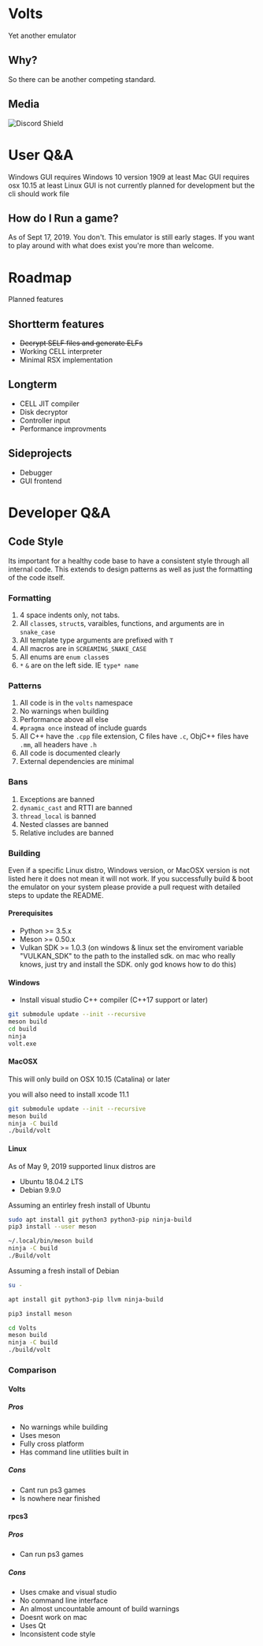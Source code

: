 # Volts
Yet another emulator

## Why?
So there can be another competing standard.

## Media
![Discord Shield](https://discordapp.com/api/guilds/578380242888949760/widget.png?style=shield)

# User Q&A

Windows GUI requires Windows 10 version 1909 at least
Mac GUI requires osx 10.15 at least
Linux GUI is not currently planned for development but the cli should work file

## How do I Run a game?

As of Sept 17, 2019. You don't. This emulator is still early stages.
If you want to play around with what does exist you're more than welcome.

# Roadmap

Planned features

## Shortterm features

* ~~Decrypt SELF files and generate ELFs~~
* Working CELL interpreter
* Minimal RSX implementation

## Longterm

* CELL JIT compiler
* Disk decryptor
* Controller input
* Performance improvments

## Sideprojects

* Debugger
* GUI frontend

# Developer Q&A

## Code Style

Its important for a healthy code base to have a consistent style through all internal code.
This extends to design patterns as well as just the formatting of the code itself.

### Formatting

1. 4 space indents only, not tabs.
2. All `class`es, `struct`s, varaibles, functions, and arguments are in `snake_case`
3. All template type arguments are prefixed with `T`
4. All macros are in `SCREAMING_SNAKE_CASE`
5. All enums are `enum class`es
6. `*` `&` are on the left side. IE `type* name`

### Patterns

1. All code is in the `volts` namespace
2. No warnings when building
3. Performance above all else
4. `#pragma once` instead of include guards
5. All C++ have the `.cpp` file extension, C files have `.c`, ObjC++ files have `.mm`, all headers have `.h`
6. All code is documented clearly
7. External dependencies are minimal

### Bans

1. Exceptions are banned
2. `dynamic_cast` and RTTI are banned
3. `thread_local` is banned
4. Nested classes are banned
5. Relative includes are banned

### Building

Even if a specific Linux distro, Windows version, or MacOSX version is not listed here it does not mean it will not work.
If you successfully build & boot the emulator on your system please provide a pull request with detailed steps to update the README.

#### Prerequisites

* Python >= 3.5.x
* Meson >= 0.50.x
* Vulkan SDK >= 1.0.3 (on windows & linux set the enviroment variable "VULKAN_SDK" to the path to the installed sdk. on mac who really knows, just try and install the SDK. only god knows how to do this)

#### Windows

* Install visual studio C++ compiler (C++17 support or later)

```sh
git submodule update --init --recursive
meson build
cd build
ninja
volt.exe
```

#### MacOSX

This will only build on OSX 10.15 (Catalina) or later

you will also need to install xcode 11.1

```sh
git submodule update --init --recursive
meson build
ninja -C build
./build/volt
```

#### Linux

As of May 9, 2019 supported linux distros are
* Ubuntu 18.04.2 LTS
* Debian 9.9.0

Assuming an entirley fresh install of Ubuntu

```sh
sudo apt install git python3 python3-pip ninja-build
pip3 install --user meson

~/.local/bin/meson build
ninja -C build
./Build/volt
```

Assuming a fresh install of Debian

```sh
su -

apt install git python3-pip llvm ninja-build

pip3 install meson

cd Volts
meson build
ninja -C build
./build/volt
```


### Comparison

#### Volts

##### Pros
- No warnings while building
- Uses meson
- Fully cross platform
- Has command line utilities built in

##### Cons
- Cant run ps3 games
- Is nowhere near finished

#### rpcs3

##### Pros
- Can run ps3 games

##### Cons
- Uses cmake and visual studio
- No command line interface
- An almost uncountable amount of build warnings
- Doesnt work on mac
- Uses Qt
- Inconsistent code style